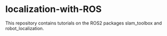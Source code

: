 # localization-with-ROS
This repository contains tutorials on the ROS2 packages slam_toolbox and robot_localization.
